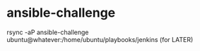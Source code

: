 # ansible-challenge



rsync -aP ansible-challenge ubuntu@whatever:/home/ubuntu/playbooks/jenkins (for LATER)